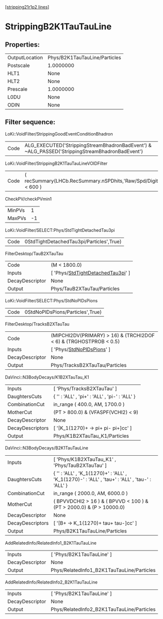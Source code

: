 [[stripping21r1p2 lines]](./stripping21r1p2-index)

# StrippingB2K1TauTauLine

## Properties:

|                |                               |
|----------------|-------------------------------|
| OutputLocation | Phys/B2K1TauTauLine/Particles |
| Postscale      | 1.0000000                     |
| HLT1           | None                          |
| HLT2           | None                          |
| Prescale       | 1.0000000                     |
| L0DU           | None                          |
| ODIN           | None                          |

## Filter sequence:

LoKi::VoidFilter/StrippingGoodEventConditionBhadron

|      |                                                                                                |
|------|------------------------------------------------------------------------------------------------|
| Code | ALG_EXECUTED('StrippingStreamBhadronBadEvent') & ~ALG_PASSED('StrippingStreamBhadronBadEvent') |

LoKi::VoidFilter/StrippingB2K1TauTauLineVOIDFilter

|      |                                                                  |
|------|------------------------------------------------------------------|
| Code | ( recSummary(LHCb.RecSummary.nSPDhits,'Raw/Spd/Digits') \< 600 ) |

CheckPV/checkPVmin1

|        |     |
|--------|-----|
| MinPVs | 1   |
| MaxPVs | -1  |

LoKi::VoidFilter/SELECT:Phys/StdTightDetachedTau3pi

|      |                                          |
|------|------------------------------------------|
| Code | 0StdTightDetachedTau3pi/Particles',True) |

FilterDesktop/TauB2XTauTau

|                 |                                                                                                 |
|-----------------|-------------------------------------------------------------------------------------------------|
| Code            | (M \< 1800.0)                                                                                   |
| Inputs          | [ 'Phys/[StdTightDetachedTau3pi](./stripping21r1p2-commonparticles-stdtightdetachedtau3pi)' ] |
| DecayDescriptor | None                                                                                            |
| Output          | Phys/TauB2XTauTau/Particles                                                                     |

LoKi::VoidFilter/SELECT:Phys/StdNoPIDsPions

|      |                                  |
|------|----------------------------------|
| Code | 0StdNoPIDsPions/Particles',True) |

FilterDesktop/TracksB2XTauTau

|                 |                                                                                 |
|-----------------|---------------------------------------------------------------------------------|
| Code            | (MIPCHI2DV(PRIMARY) \> 16) & (TRCHI2DOF \< 6) & (TRGHOSTPROB \< 0.5)            |
| Inputs          | [ 'Phys/[StdNoPIDsPions](./stripping21r1p2-commonparticles-stdnopidspions)' ] |
| DecayDescriptor | None                                                                            |
| Output          | Phys/TracksB2XTauTau/Particles                                                  |

DaVinci::N3BodyDecays/K1B2XTauTau_K1

|                  |                                                |
|------------------|------------------------------------------------|
| Inputs           | [ 'Phys/TracksB2XTauTau' ]                   |
| DaughtersCuts    | { '' : 'ALL' , 'pi+' : 'ALL' , 'pi-' : 'ALL' } |
| CombinationCut   | in_range ( 400.0, AM, 1700.0 )                 |
| MotherCut        | (PT \> 800.0) & (VFASPF(VCHI2) \< 9)           |
| DecayDescriptor  | None                                           |
| DecayDescriptors | [ '[K_1(1270)+ -\> pi+ pi- pi+]cc' ]       |
| Output           | Phys/K1B2XTauTau_K1/Particles                  |

DaVinci::N3BodyDecays/B2K1TauTauLine

|                  |                                                                                                |
|------------------|------------------------------------------------------------------------------------------------|
| Inputs           | [ 'Phys/K1B2XTauTau_K1' , 'Phys/TauB2XTauTau' ]                                              |
| DaughtersCuts    | { '' : 'ALL' , 'K_1(1270)+' : 'ALL' , 'K_1(1270)-' : 'ALL' , 'tau+' : 'ALL' , 'tau-' : 'ALL' } |
| CombinationCut   | in_range ( 2000.0, AM, 6000.0 )                                                                |
| MotherCut        | ( BPVVDCHI2 \> 16 ) & ( BPVVD \< 100 ) & (PT \> 2000.0) & (P \> 10000.0)                       |
| DecayDescriptor  | None                                                                                           |
| DecayDescriptors | [ '[B+ -\> K_1(1270)+ tau+ tau-]cc' ]                                                      |
| Output           | Phys/B2K1TauTauLine/Particles                                                                  |

AddRelatedInfo/RelatedInfo1_B2K1TauTauLine

|                 |                                            |
|-----------------|--------------------------------------------|
| Inputs          | [ 'Phys/B2K1TauTauLine' ]                |
| DecayDescriptor | None                                       |
| Output          | Phys/RelatedInfo1_B2K1TauTauLine/Particles |

AddRelatedInfo/RelatedInfo2_B2K1TauTauLine

|                 |                                            |
|-----------------|--------------------------------------------|
| Inputs          | [ 'Phys/B2K1TauTauLine' ]                |
| DecayDescriptor | None                                       |
| Output          | Phys/RelatedInfo2_B2K1TauTauLine/Particles |
